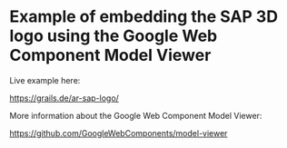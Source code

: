 # Example of embedding the SAP 3D logo using the Google Web Component Model Viewer

Live example here: 

https://grails.de/ar-sap-logo/

More information about the Google Web Component Model Viewer: 

https://github.com/GoogleWebComponents/model-viewer

